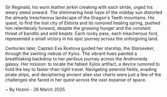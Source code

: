 
Sir Reginald, his worn leather jerkin creaking with each stride, urged his weary steed onward.  The shimmering heat haze of the midday sun distorted the already treacherous landscape of the Dragon's Teeth mountains.  His quest, to find the lost city of Eldoria and its rumored healing spring, pushed him relentlessly forward, despite the gnawing hunger and the constant threat of bandits and wild beasts. Each rocky pass, each treacherous ford, represented a small victory in his epic journey across the unforgiving land.

Centuries later, Captain Eva Rostova guided her starship, the *Starseeker*, through the swirling nebula of Xylos.  The vibrant hues painted a breathtaking backdrop to her perilous journey across the Andromeda galaxy.  Her mission: to locate the fabled Xylos artifact, a device rumored to hold the key to faster-than-light travel.  Navigating asteroid fields, evading pirate ships, and deciphering ancient alien star charts were just a few of the challenges she faced in her quest across the vast expanse of space.

~ By Hozmi - 26 March 2025

